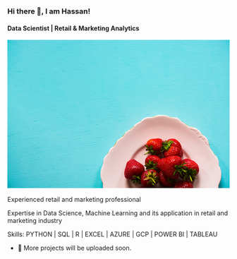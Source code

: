 ### Hi there 👋, I am Hassan!
#### Data Scientist | Retail & Marketing Analytics 
![Data Scientist | Retail & Marketing Analytics ](https://github.com/hanyhamdani/hanyhamdani/blob/main/portfolio-3.jpg)

Experienced retail and marketing professional

Expertise in Data Science, Machine Learning and its application in retail and marketing industry


Skills: PYTHON | SQL | R | EXCEL | AZURE | GCP | POWER BI | TABLEAU

- 🔭  More projects will be uploaded soon.







<!---
hanyhamdani/hanyhamdani is a ✨ special ✨ repository because its `README.md` (this file) appears on your GitHub profile.
You can click the Preview link to take a look at your changes.
--->
